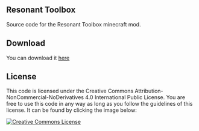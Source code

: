 ## Resonant Toolbox
Source code for the Resonant Toolbox minecraft mod.

## Download
You can download it <a href="http://minecraft.curseforge.com/projects/resonant-toolbox">here</a>

## License
This code is licensed under the Creative Commons Attribution-NonCommercial-NoDerivatives 4.0 International Public License. You are free to use this code in any way as long as you follow the guidelines of this license. It can be found by clicking the image below:

<a rel="license" title="Creative Commons Attribution-NonCommercial-NoDerivatives 4.0 International Public License" href="http://creativecommons.org/licenses/by-nc-nd/4.0/"><img alt="Creative Commons License" style="border-width:0" src="https://i.creativecommons.org/l/by-nc-nd/4.0/88x31.png" /></a>
